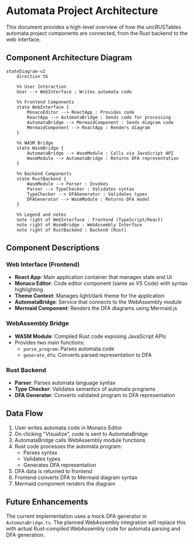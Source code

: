 # Automata Project Architecture

This document provides a high-level overview of how the uncRUSTables automata project components are connected, from the Rust backend to the web interface.

## Component Architecture Diagram

```mermaid
stateDiagram-v2
    direction tb
    
    %% User Interaction
    User --> WebInterface : Writes automata code

    %% Frontend Components
    state WebInterface {
        MonacoEditor --> ReactApp : Provides code
        ReactApp --> AutomataBridge : Sends code for processing
        AutomataBridge --> MermaidComponent : Sends diagram code
        MermaidComponent --> ReactApp : Renders diagram
    }

    %% WASM Bridge
    state WasmBridge {
        AutomataBridge --> WasmModule : Calls via JavaScript API
        WasmModule --> AutomataBridge : Returns DFA representation
    }

    %% Backend Components
    state RustBackend {
        WasmModule --> Parser : Invokes
        Parser --> TypeChecker : Validates syntax
        TypeChecker --> DFAGenerator : Validates types
        DFAGenerator --> WasmModule : Returns DFA model
    }

    %% Legend and notes
    note right of WebInterface : Frontend (TypeScript/React)
    note right of WasmBridge : WebAssembly Interface
    note right of RustBackend : Backend (Rust)
```

## Component Descriptions

### Web Interface (Frontend)
- **React App**: Main application container that manages state and UI
- **Monaco Editor**: Code editor component (same as VS Code) with syntax highlighting
- **Theme Context**: Manages light/dark theme for the application
- **AutomataBridge**: Service that connects to the WebAssembly module
- **Mermaid Component**: Renders the DFA diagrams using Mermaid.js

### WebAssembly Bridge
- **WASM Module**: Compiled Rust code exposing JavaScript APIs
- Provides two main functions:
  - `parse_program`: Parses automata code
  - `generate_dfa`: Converts parsed representation to DFA

### Rust Backend
- **Parser**: Parses automata language syntax
- **Type Checker**: Validates semantics of automata programs
- **DFA Generator**: Converts validated program to DFA representation

## Data Flow

1. User writes automata code in Monaco Editor
2. On clicking "Visualize", code is sent to AutomataBridge
3. AutomataBridge calls WebAssembly module functions
4. Rust code processes the automata program:
   - Parses syntax
   - Validates types
   - Generates DFA representation
5. DFA data is returned to frontend
6. Frontend converts DFA to Mermaid diagram syntax
7. Mermaid component renders the diagram

## Future Enhancements

The current implementation uses a mock DFA generator in `AutomataBridge.ts`. The planned WebAssembly integration will replace this with actual Rust-compiled WebAssembly code for automata parsing and DFA generation.
